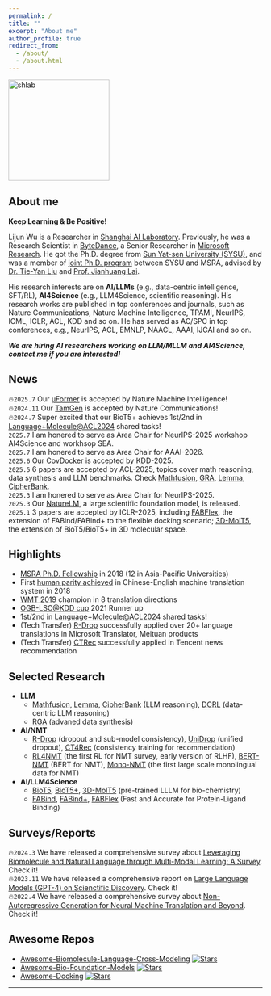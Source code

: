 ```yaml
---
permalink: /
title: ""
excerpt: "About me"
author_profile: true
redirect_from: 
  - /about/
  - /about.html
---
```


<img src="https://apeterswu.github.io/images/shlab.png" alt="shlab"  width="200">

About me
------
<strong>Keep Learning & Be Positive!</strong>

Lijun Wu is a Researcher in [Shanghai AI Laboratory](https://www.shlab.org.cn/). Previously, he was a Research Scientist in [ByteDance](https://www.bytedance.com/en/), a Senior Researcher in [Microsoft Research](https://www.microsoft.com/en-us/research/lab/microsoft-research-ai-for-science/). 
He got the Ph.D. degree from [Sun Yat-sen University (SYSU)](http://www.sysu.edu.cn/2012/en/index.htm), and was a member of [joint Ph.D. program](https://www.msra.cn/zh-cn/connections/academic-programs/joint-phd) between SYSU and MSRA, advised by [Dr. Tie-Yan Liu](https://www.bjzgca.edu.cn/teacher/e4bebfc09b254c6f8db87ceacea3b4d2?type=lead) and [Prof. Jianhuang Lai](https://cse.sysu.edu.cn/teacher/LaiJianhuang). 
<!-- He was honored to be awarded with [MSRA Ph.D. Fellowship](https://www.microsoft.com/en-us/research/academic-program/fellowships-microsoft-research-asia/#!fellows). His team has won 8 champions in [WMT19 machine translation competition](http://matrix.statmt.org/?metric%5Bid%5D=5&mode=bestn&test_set%5Bid%5D=27).  -->

His research interests are on **AI/LLMs** (e.g., data-centric intelligence, SFT/RL), **AI4Science** (e.g., LLM4Science, scientific reasoning). His research works are published in top conferences and journals, such as Nature Communications, Nature Machine Intelligence, TPAMI, NeurIPS, ICML, ICLR, ACL, KDD and so on. He has served as AC/SPC in top conferences, e.g., NeurIPS, ACL, EMNLP, NAACL, AAAI, IJCAI and so on.

<!-- You can also refer to the [Microsoft Page](https://www.microsoft.com/en-us/research/people/lijuwu/). -->

***We are hiring AI researchers working on LLM/MLLM and AI4Science, contact me if you are interested!***
<!-- **Feel free to contact for possible collobaration! I am always looking for highly self-motivated research interns.** -->


News
------
🔥<code>2025.7</code> Our [μFormer](https://www.biorxiv.org/content/10.1101/2023.11.16.565910v1.full.pdf) is accepted by Nature Machine Intelligence! <br>
🔥<code>2024.11</code> Our [TamGen](https://www.nature.com/articles/s41467-024-53632-4) is accepted by Nature Communications! <br>
🔥<code>2024.7</code> Super excited that our BioT5+ achieves 1st/2nd in [Language+Molecule@ACL2024](https://language-plus-molecules.github.io/#leaderboard) shared tasks! <br>
<code>2025.7</code> I am honered to serve as Area Chair for NeurIPS-2025 workshop AI4Science and workhsop SEA. <br>
<code>2025.7</code> I am honered to serve as Area Chair for AAAI-2026. <br>
<code>2025.6</code> Our [CovDocker](https://dl.acm.org/doi/abs/10.1145/3711896.3736896) is accepted by KDD-2025. <br>
<code>2025.5</code> 6 papers are accepted by ACL-2025, topics cover math reasoning, data synthesis and LLM benchmarks. Check [Mathfusion](https://arxiv.org/abs/2503.16212), [GRA](https://arxiv.org/pdf/2504.12322?), [Lemma](https://arxiv.org/pdf/2503.17439), [CipherBank](https://arxiv.org/pdf/2504.19093).<br>
<code>2025.3</code> I am honered to serve as Area Chair for NeurIPS-2025.<br>
<code>2025.3</code> Our [NatureLM](https://arxiv.org/abs/2502.07527), a large scientific foundation model, is released. <br>
<code>2025.1</code> 3 papers are accepted by ICLR-2025, including [FABFlex](https://openreview.net/forum?id=iezDdA9oeB), the extension of FABind/FABind+ to the flexible docking scenario; [3D-MolT5](https://arxiv.org/pdf/2406.05797), the extension of BioT5/BioT5+ in 3D molecular space. <br>
<!-- <code>2025.1</code> One paper about LLM Hallucination is accepted by NAACL-2025 Findings. <br> -->
<!-- <code>2024.12</code> Our [FABind+](https://arxiv.org/abs/2402.17810), a much stronger extension of [FABind](https://openreview.net/pdf?id=PnWakgg1RL) is accepted by KDD-2025. <br>
<code>2024.10</code> Congratulation that [Hot Pluggable Federated Learning](https://openreview.net/pdf?id=FazIrAXoM6) is selected as Outstanding Student Paper Award by the FL@FM-NeurIPS'24 workshop! <br>
<code>2024.10</code> I am honered to serve as Area Chair for AAAI-2025 AI4Science workshop. <br> -->
<!-- <code>2024.9</code> One [paper](https://aclanthology.org/2024.emnlp-main.104/) about protein sequence representation learning is accepted by EMNLP-2024. <br> -->
<!-- <code>2024.9</code> One [paper](https://arxiv.org/abs/2406.03794) about quantum hamiltonian prediction is accepted by NeurIPS-2024. <br>
<code>2024.9</code> One [paper](https://openreview.net/pdf?id=FazIrAXoM6) about federated learning is accepted as Oral presentation by the FL@FM-NeurIPS'24 workshop! <br>
<code>2024.7</code> Our [solution](https://aclanthology.org/2024.langmol-1.6/) about the champion in Language+Molecule@ACL2024 shared task is accepted as Oral presentation! <br> -->
<!-- <code>2024.7</code> Our [kNN-DTA](https://arxiv.org/abs/2407.15202) about drug-target affinity prediction is accepted by CIKM-2024. <br> -->
<!-- <code>2024.6</code> I am honered to serve as SPC for AAAI-2025. <br>
<code>2024.6</code> The [slides](https://liip.kust.edu.cn/yssnlp/date.html) of my talk on LLM4Science when attening YSSNLP 2024 is released. <br>
<code>2024.5</code> Our [BioT5+](https://arxiv.org/abs/2402.17810) is accepted by ACL-2024 Findings. <br>
<code>2024.5</code> I'll attend [YSSNLP 2024](https://liip.kust.edu.cn/yssnlp/yssnlp.html) on 06.16 to give a talk about LLM4Science.<br>
<code>2024.5</code> I am honered to serve as Area Chair for ICML-2024 AI4Science workshop. <br>
<code>2024.5</code> I am honered to serve as Area Chair for ACL-2024 Language and Molecules workshop. <br>
<code>2024.5</code> I am honered to serve as Area Chair for EMNLP-2024. <br>
<code>2024.4</code> Our [FABind+](https://arxiv.org/abs/2402.17810), a much stronger extension of [FABind](https://openreview.net/pdf?id=PnWakgg1RL) is released. <br>
<code>2024.3</code> We have released an [AI4Science Research Project page](https://ai4sci-research.github.io/) with multiple different research projects, check it if you are interested! <br>
<code>2024.3</code> Our [BioT5+](https://arxiv.org/abs/2402.17810), a much stronger extension of [BioT5](https://arxiv.org/pdf/2310.07276.pdf) is released. <br>
<code>2024.2</code> I am honered to give a talk about the LLM in Science Discovery at [AGI Leap Summit 2024](https://superagi.com/agi-leap-summit/#best?utm_source=superagi&utm_medium=email&utm_campaign=177127&ext_user_id=525f5fc2&ctrkid=28e3670e31c). <br> -->
<!-- <code>2024.2</code> One [paper](https://ieeexplore.ieee.org/document/10453595) is accepted by TPAMI-2024. <br>
<code>2024.1</code> I am servering as Area Chair for IEEE-CAI-2024. <br>  -->
<!-- <code>2023.10</code> Our [BioT5](https://arxiv.org/pdf/2310.07276.pdf) (pre-trained large language model for bio-chemistry) is accepted by EMNLP-2023. <br> 
<code>2023.9</code> Our [FABind](https://openreview.net/pdf?id=PnWakgg1RL) (Fast and Accurate for Protein-Ligand Binding) is accepted by NeurIPS-2023! <br>  -->
<!-- <code>2023.9</code> I am servering as Area Chair for COLING-2023. <br> 
<code>2023.6</code> I am servering as Area Chair for EMNLP-2023. <br> -->
<!-- 05/2023 Two papers are accepted by ACL-2023. <br> -->
<!-- 05/2023 Three papers are accepted by KDD-2023. <br> -->
<!-- 01/2023 I am serving as Area Chair for ACL-2023. <br>
01/2023 Three papers are accepted by ICLR-2023. <br> -->
<!-- 11/25/2022  [Our R$^2$-DDI]() about Drug-Drug Interaction (DDI) is accepted by Briefings in Bioinformatics. <br>
11/19/2022  [Our AMOM]() about NAT training and [one paper]() about retrosynthesis prediction are accepted by AAAI-2023. <br>
10/15/2022  [Our DMCG](https://arxiv.org/pdf/2202.01356.pdf) about molecule conformation generation is accepted by TMLR. <br>
10/07/2022  [Our JANUS]() about NAT&AT training and [one paper]() about temporal sequence generation are accepted by EMNLP-2022. <br> -->
<!-- 09/01/2022  [Our SPRoBERTa](https://academic.oup.com/bib/advance-article/doi/10.1093/bib/bbac401/6711410?guestAccessKey=73c90cc4-a12f-4ef4-b241-3a6afc51b80b) about protein pre-training is accepted by Briefings in Binformactics. <br> -->
<!-- 06/18/2022  [One paper](https://arxiv.org/abs/2207.08806) about Unified 2D and 3D molecule pretraining and [one paper](https://arxiv.org/abs/2206.11477) about retrosythetic prediction are accepted by KDD-2022. <br>
05/20/2022  We summarize a comprehensive survey on Non-Autoregressive Generation, check [here](https://arxiv.org/pdf/2204.09269.pdf)! <br> -->
<!-- 05/09/2022  Our [Masked Contrastive Representation Learning for RL](https://ieeexplore.ieee.org/document/9779589) is accepted by IEEE TPAMI-2022. <br> -->
<!-- 05/05/2022  [One paper](https://ieeexplore.ieee.org/document/9783103) about Multimodal Sentiment Analysis is accepted by IEEE TASLP-2022. <br>
02/01/2022  Our [Multi-teacher distillation with one single model](https://ieeexplore.ieee.org/abstract/document/9722996/) about NMT is accepted by IEEE TASLP-2022. <br>
01/24/2022  [One paper](https://openreview.net/forum?id=pz1euXohm4H) about sequence generation is accepted by ICLR-2022. <br> -->
<!-- 09/30/2021  [One paper](https://www.microsoft.com/en-us/research/people/lijuwu/my-publications/) about Video Question Answering is accepted by NeurIPS-2021. <br> -->
<!-- 09/30/2021  Our paper [R-Drop](https://arxiv.org/pdf/2106.14448.pdf) is accepted by NeurIPS-2021. <br> -->
<!-- 09/18/2021  [One paper](https://www.sciencedirect.com/science/article/abs/pii/S0925231221013990) about [Multimodal Sentiment Analysis](https://www.sciencedirect.com/science/article/abs/pii/S0925231221013990) is accepted by Neurocomputing. <br> -->
<!-- 08/27/2021  One paper about [Multimodal EHR data](https://arxiv.org/pdf/2110.15763.pdf) for medical prediction is accepted by EMNLP-2021. <br> -->
<!-- 06/30/2021  Our paper [R-Drop](https://arxiv.org/pdf/2106.14448.pdf) is relased with [code](https://github.com/dropreg/R-Drop). <br> -->
<!-- 05/09/2021  [One paper](/publication/2021_icml_temp_cor) about seqeunce learning is accepted by ICML-2021. <br> -->
<!-- 03/11/2021  Our paper "[UniDrop](/publication/2021_naacl_unidrop)" is accepted by NAACL-2021. <br> -->
<!-- 01/14/2021  Our paper "[IOT](/publication/2021_iclr_iot)" is accepted by ICLR-2021. <br> -->




Highlights
------
* [MSRA Ph.D. Fellowship]((https://www.microsoft.com/en-us/research/academic-program/fellowships-microsoft-research-asia/#!fellows)) in 2018 (12 in Asia-Pacific Universities)
* First [human parity achieved](https://news.microsoft.com/en-nz/2018/03/16/microsoft-reaches-a-historic-milestone-using-ai-to-match-human-performance-in-translating-news-from-chinese-to-english/) in Chinese-English machine translation system in 2018 
* [WMT 2019]((http://matrix.statmt.org/?metric%5Bid%5D=5&mode=bestn&test_set%5Bid%5D=27)) champion in 8 translation directions
* [OGB-LSC@KDD cup]((https://ogb.stanford.edu/kddcup2021/results/#final_pcqm4m)) 2021 Runner up
* 1st/2nd in [Language+Molecule@ACL2024]((https://language-plus-molecules.github.io/#leaderboard)) shared tasks!
* (Tech Transfer) [R-Drop](https://proceedings.neurips.cc/paper_files/paper/2021/file/5a66b9200f29ac3fa0ae244cc2a51b39-Paper.pdf) successfully applied over 20+ language translations in Microsoft Translator, Meituan products
* (Tech Transfer) [CTRec](https://dl.acm.org/doi/abs/10.1145/3580305.3599798) successfully applied in Tencent news recommendation



Selected Research
------
* **LLM**
  * [Mathfusion](https://arxiv.org/pdf/2503.16212), [Lemma](https://arxiv.org/pdf/2503.17439), [CipherBank](https://arxiv.org/pdf/2504.19093) (LLM reasoning), [DCRL](https://arxiv.org/pdf/2507.17512) (data-centric LLM reasoning)
  * [RGA](ttps://arxiv.org/pdf/2504.12322?) (advaned data synthesis)
* **AI/NMT**
  * [R-Drop](https://arxiv.org/pdf/2106.14448.pdf) (dropout and sub-model consistency), [UniDrop](https://aclanthology.org/2021.naacl-main.302.pdf) (unified dropout), [CT4Rec](https://dl.acm.org/doi/abs/10.1145/3580305.3599798) (consistency training for recommendation)
  * [RL4NMT](http://aclweb.org/anthology/D18-1397) (the first RL for NMT survey, early version of RLHF), [BERT-NMT](https://openreview.net/pdf?id=Hyl7ygStwB) (BERT for NMT), [Mono-NMT](https://www.aclweb.org/anthology/D19-1430.pdf) (the first large scale monolingual data for NMT)
  <!-- * [UniDrop](https://aclanthology.org/2021.naacl-main.302.pdf) (unified dropout) -->
  <!-- * [JANUS](https://aclanthology.org/2022.emnlp-main.550/) (NAT&AT consistency) -->
  <!-- * [R^2-DDI]() (drug-drug interaction consistency) -->
  <!-- * [C^2-Rec](https://arxiv.org/pdf/2112.06668.pdf) (recommendation consistency) -->
* **AI/LLM4Science**
  * [BioT5](https://arxiv.org/pdf/2310.07276.pdf), [BioT5+](https://arxiv.org/abs/2402.17810), [3D-MolT5](https://arxiv.org/pdf/2406.05797) (pre-trained LLLM for bio-chemistry)
  * [FABind](https://openreview.net/pdf?id=PnWakgg1RL), [FABind+](https://arxiv.org/pdf/2403.20261), [FABFlex]() (Fast and Accurate for Protein-Ligand Binding)
  <!-- * [AbGNN](https://www.biorxiv.org/content/biorxiv/early/2022/11/17/2022.11.14.516404.full.pdf) (pre-training for antibody design) -->
  <!-- * [R^2-DDI]() (drug-drug interaction consistency) -->
  <!-- * [C^2-Rec](https://arxiv.org/pdf/2112.06668.pdf) (recommendation consistency) -->
<!-- * **Drug Discovery** -->
  <!-- * [SPRoBERTa](https://academic.oup.com/bib/advance-article/doi/10.1093/bib/bbac401/6711410?guestAccessKey=73c90cc4-a12f-4ef4-b241-3a6afc51b80b) (local fragment-based protein pre-training) -->
  <!-- * [R^2-DDI]() (drug-drug interaction consistency) -->
  <!-- * [FABind](https://openreview.net/pdf?id=PnWakgg1RL) (Fast and Accurate for Protein-Ligand Binding) -->
  <!-- * [DMCG](https://arxiv.org/pdf/2202.01356.pdf) (direct molecular conformation generation) -->
  <!-- * [BioT5](https://arxiv.org/pdf/2310.07276.pdf) (pre-trained large language model for bio-chemistry) -->
  <!-- * [SMT-DTA](https://arxiv.org/pdf/2206.09818.pdf) (semi-supervised drug-target affinity prediction) -->
  <!-- * [AbGNN](https://www.biorxiv.org/content/biorxiv/early/2022/11/17/2022.11.14.516404.full.pdf) (pre-training for antibody design) -->
<!-- * **Neural Machine Translation** -->
  <!-- * [RL4NMT](http://aclweb.org/anthology/D18-1397) (the first RL for NMT survey) -->
  <!-- * [NAT beyond](https://arxiv.org/pdf/2204.09269.pdf) (a comprehensive study of NAT and beyond) -->
  <!-- * [BERT-NMT](https://openreview.net/pdf?id=Hyl7ygStwB) (BERT for NMT)  -->
  <!-- * [ANMT](http://proceedings.mlr.press/v95/wu18a/wu18a.pdf) (adversarial NMT) -->
  <!-- * [SCA](https://arxiv.org/pdf/1905.10523.pdf) (soft contextual data augmentation) -->
  <!-- * [Mono-NMT](https://www.aclweb.org/anthology/D19-1430.pdf) (large scale monolingual data for NMT) -->



Surveys/Reports
------
🔥<code>2024.3</code> We have released a comprehensive survey about [Leveraging Biomolecule and Natural Language through Multi-Modal Learning: A Survey](https://arxiv.org/abs/2403.01528). Check it! <br>
🔥<code>2023.11</code> We have released a comprehensive report on [Large Language Models (GPT-4) on Scienctific Discovery](https://arxiv.org/pdf/2311.07361.pdf). Check it! <br>
🔥<code>2022.4</code> We have released a comprehensive survey about [Non-Autoregressive Generation for Neural Machine Translation and Beyond](https://arxiv.org/pdf/2204.09269.pdf). Check it! <br>



Awesome Repos
------
* [Awesome-Biomolecule-Language-Cross-Modeling](https://github.com/QizhiPei/Awesome-Biomolecule-Language-Cross-Modeling) [![Stars](https://img.shields.io/github/stars/QizhiPei/Awesome-Biomolecule-Language-Cross-Modeling?color=yellow&style=social)](https://github.com/QizhiPei/Awesome-Biomolecule-Language-Cross-Modeling)
* [Awesome-Bio-Foundation-Models](https://github.com/apeterswu/Awesome-Bio-Foundation-Models) [![Stars](https://img.shields.io/github/stars/apeterswu/Awesome-Bio-Foundation-Models?color=yellow&style=social)](https://github.com/apeterswu/Awesome-Bio-Foundation-Models)
* [Awesome-Docking](https://github.com/KyGao/awesome-docking) [![Stars](https://img.shields.io/github/stars/KyGao/awesome-docking?color=yellow&style=social)](https://github.com/KyGao/awesome-docking)



------

<div style="width: 250px; margin: auto;">
		<script type="text/javascript" id="clustrmaps" src="//cdn.clustrmaps.com/map_v2.js?cl=ffffff&w=a&t=tt&d=DqbbzWwcRTMYjO1e01t5kB_HHvBm_7eWoxdlOK1UCuo"></script>
</div>